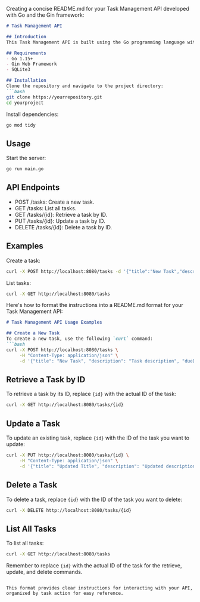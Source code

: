 Creating a concise README.md for your Task Management API developed with Go and the Gin framework:

```markdown
# Task Management API

## Introduction
This Task Management API is built using the Go programming language with the Gin framework and SQLite database. It provides a simple yet powerful way to manage tasks with functionalities like creating, retrieving, updating, and deleting tasks.

## Requirements
- Go 1.15+
- Gin Web Framework
- SQLite3

## Installation
Clone the repository and navigate to the project directory:
```bash
git clone https://yourrepository.git
cd yourproject
```
Install dependencies:
```bash
go mod tidy
```

## Usage
Start the server:
```bash
go run main.go
```

## API Endpoints
- POST /tasks: Create a new task.
- GET /tasks: List all tasks.
- GET /tasks/{id}: Retrieve a task by ID.
- PUT /tasks/{id}: Update a task by ID.
- DELETE /tasks/{id}: Delete a task by ID.

## Examples
Create a task:
```bash
curl -X POST http://localhost:8080/tasks -d '{"title":"New Task","description":"Description","dueDate":"2024-01-01"}'
```
List tasks:
```bash
curl -X GET http://localhost:8080/tasks
```

Here's how to format the instructions into a README.md format for your Task Management API:

```markdown
# Task Management API Usage Examples

## Create a New Task
To create a new task, use the following `curl` command:
```bash
curl -X POST http://localhost:8080/tasks \
     -H "Content-Type: application/json" \
     -d '{"title": "New Task", "description": "Task description", "dueDate": "2024-03-01"}'
```

## Retrieve a Task by ID
To retrieve a task by its ID, replace `{id}` with the actual ID of the task:
```bash
curl -X GET http://localhost:8080/tasks/{id}
```

## Update a Task
To update an existing task, replace `{id}` with the ID of the task you want to update:
```bash
curl -X PUT http://localhost:8080/tasks/{id} \
     -H "Content-Type: application/json" \
     -d '{"title": "Updated Title", "description": "Updated description", "dueDate": "2024-03-10"}'
```

## Delete a Task
To delete a task, replace `{id}` with the ID of the task you want to delete:
```bash
curl -X DELETE http://localhost:8080/tasks/{id}
```

## List All Tasks
To list all tasks:
```bash
curl -X GET http://localhost:8080/tasks
```

Remember to replace `{id}` with the actual ID of the task for the retrieve, update, and delete commands.
```

This format provides clear instructions for interacting with your API, organized by task action for easy reference.
```

